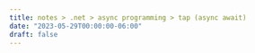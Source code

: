 ```yaml
---
title: notes > .net > async programming > tap (async await)
date: "2023-05-29T00:00:00-06:00"
draft: false
---
```

